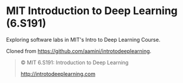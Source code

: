 # MIT Introduction to Deep Learning (6.S191)  

Exploring software labs in MIT's Intro to Deep Learning Course. 
  
    
      
        
          
Cloned from https://github.com/aamini/introtodeeplearning. 

> © MIT 6.S191: Introduction to Deep Learning
>
> http://introtodeeplearning.com
